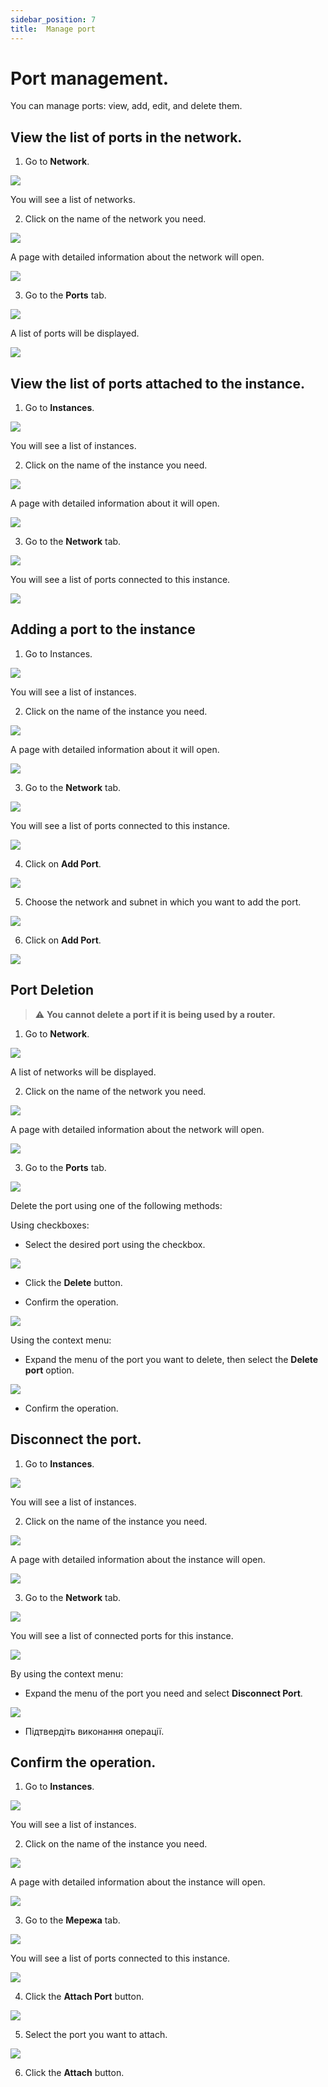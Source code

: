 ```yaml
---
sidebar_position: 7
title:  Manage port
---
```


# Port management.

You can manage ports: view, add, edit, and delete them.

## View the list of ports in the network.

1. Go to **Network**.

![](../img/i-net1-ua.svg)

You will see a list of networks.

2. Click on the name of the network you need.

![](../img/i-net2-ua.svg)

A page with detailed information about the network will open.

![](../img/i-net3-ua.svg)

3. Go to the **Ports** tab.

![](../img/i-port1-ua.svg)

A list of ports will be displayed.

![](../img/i-port2-ua.svg)


## View the list of ports attached to the instance.

1. Go to **Instances**.

![](../img/ic-instance-1-ua.svg)

You will see a list of instances.

2. Click on the name of the instance you need.

![](../img/i-inst-1-ua.svg)

A page with detailed information about it will open.

![](../img/i-inst-3-ua.svg)

3. Go to the **Network** tab.

![](../img/i-inst-2-ua.svg)

You will see a list of ports connected to this instance.

![](../img/i-inst-4-ua.svg)

## Adding a port to the instance

1. Go to Instances.

![](../img/ic-instance-1-ua.svg)

You will see a list of instances.

2. Click on the name of the instance you need.

![](../img/i-inst-1-ua.svg)

A page with detailed information about it will open.

![](../img/i-inst-3-ua.svg)

3. Go to the **Network** tab.

![](../img/i-inst-2-ua.svg)

You will see a list of ports connected to this instance.

![](../img/i-inst-4-ua.svg)

4. Click on **Add Port**.

![](../img/i-port-1-ua.svg)

5. Choose the network and subnet in which you want to add the port.

![](../img/i-port-2-ua.svg)

6. Click on **Add Port**.

![](../img/i-port-1-ua.svg)

## Port Deletion

> :warning: **You cannot delete a port if it is being used by a router.**

1. Go to **Network**.

![](../img/i-net1-ua.svg)

A list of networks will be displayed.

2. Click on the name of the network you need.

![](../img/i-net2-ua.svg)

A page with detailed information about the network will open.

![](../img/i-net3-ua.svg)

3. Go to the **Ports** tab.

![](../img/i-port1-ua.svg)

Delete the port using one of the following methods:

Using checkboxes:

- Select the desired port using the checkbox.

![](../img/i-port3-ua.svg)

- Click the **Delete** button.

- Confirm the operation.

![](../img/i-port4-ua.svg)

Using the context menu:

- Expand the menu of the port you want to delete, then select the **Delete port** option.

![](../img/i-port5-ua.svg)

- Confirm the operation.

## Disconnect the port.

1. Go to **Instances**.

![](../img/ic-instance-1-ua.svg)

You will see a list of instances.

2. Click on the name of the instance you need.

![](../img/i-inst-1-ua.svg)

A page with detailed information about the instance will open.

![](../img/i-inst-3-ua.svg)

3. Go to the **Network** tab.

![](../img/i-inst-2-ua.svg)

You will see a list of connected ports for this instance.

![](../img/i-inst-4-ua.svg)

By using the context menu:

- Expand the menu of the port you need and select **Disconnect Port**.

![](../img/i-port6-ua.svg)

- Підтвердіть виконання операції.

## Confirm the operation.

1. Go to **Instances**.

![](../img/ic-instance-1-ua.svg)

You will see a list of instances.

2. Click on the name of the instance you need.

![](../img/i-inst-1-ua.svg)

A page with detailed information about the instance will open.

![](../img/i-inst-3-ua.svg)

3. Go to the **Мережа** tab.

![](../img/i-inst-2-ua.svg)

You will see a list of ports connected to this instance.

![](../img/i-inst-4-ua.svg)

4. Click the **Attach Port** button.

![](../img/i-port7-ua.svg)

5. Select the port you want to attach.

![](../img/i-port9-ua.svg)

6. Click the **Attach** button.